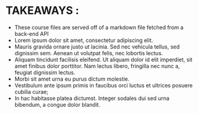 # TAKEAWAYS :
* These course files are served off of a markdown file fetched from a back-end API
* Lorem ipsum dolor sit amet, consectetur adipiscing elit. 
* Mauris gravida ornare justo ut lacinia. Sed nec vehicula tellus, sed dignissim sem. Aenean ut volutpat felis, nec lobortis lectus.
* Aliquam tincidunt facilisis eleifend. Ut aliquam dolor id elit imperdiet, sit amet finibus dolor porttitor. Nam lectus libero, fringilla nec nunc a, feugiat dignissim lectus. 
* Morbi sit amet urna eu purus dictum molestie. 
* Vestibulum ante ipsum primis in faucibus orci luctus et ultrices posuere cubilia curae;
* In hac habitasse platea dictumst. Integer sodales dui sed urna bibendum, a congue dolor blandit.